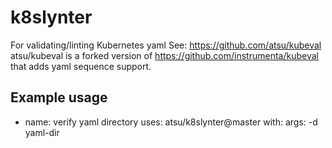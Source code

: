 # k8slynter
For validating/linting Kubernetes yaml
See: https://github.com/atsu/kubeval
atsu/kubeval is a forked version of https://github.com/instrumenta/kubeval that adds yaml sequence support. 

## Example usage

- name: verify yaml directory
  uses: atsu/k8slynter@master
  with:
    args: -d yaml-dir
        
